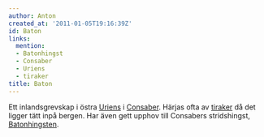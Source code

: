 ```yaml
---
author: Anton
created_at: '2011-01-05T19:16:39Z'
id: Baton
links:
  mention:
  - Batonhingst
  - Consaber
  - Uriens
  - tiraker
title: Baton
---
```


Ett inlandsgrevskap i östra [Uriens] i [Consaber]. Härjas ofta av [tiraker] då det ligger tätt inpå
bergen. Har även gett upphov till Consabers stridshingst, [Batonhingsten].

  [Uriens]: Uriens
  [Consaber]: Consaber
  [tiraker]: tiraker
  [Batonhingsten]: Batonhingst
